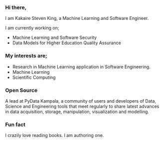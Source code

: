 ### Hi there,
I am Kakaire Steven King, a Machine Learning and Software Engineer.

I am currently working on;
- Machine Learning and Software Security
- Data Models for Higher Education Quality Assurance

### My interests are;
- Research in Machine Learning application in Software Engineering.
- Machine Learning
- Scientific Computing

### Open Source
A lead at PyData Kampala, a community of users and developers of Data, Science and Engineering tools that meet regularly to share latest advances in data acquisition,
storage, manipulation, visualization and modelling.

### Fun fact
I crazily love reading books. I am authoring one. 
